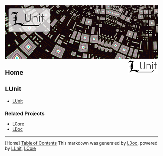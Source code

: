 ![](LUnit/Content/LUnit-banner-large.png "")
<img align="right" src="LUnit/Content/LUnit-logo-small.png">
## Home
## LUnit

 - [LUnit](LUnit/LUnit.md)
### Related Projects
- [LCore](https://github.com/CodeSingularity/LCore) 
- [LDoc](https://github.com/CodeSingularity/LDoc) 


---
[Home] [Table of Contents](TableOfContents.md)
This markdown was generated by [LDoc](https://github.com/CodeSingularity/LDoc), powered by [LUnit](https://github.com/CodeSingularity/LUnit), [LCore](https://github.com/CodeSingularity/LCore)
